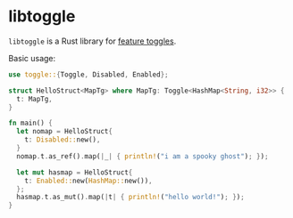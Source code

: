 # libtoggle

`libtoggle` is a Rust library for [feature toggles](http://martinfowler.com/bliki/FeatureToggle.html).

Basic usage:
```rust
use toggle::{Toggle, Disabled, Enabled};

struct HelloStruct<MapTg> where MapTg: Toggle<HashMap<String, i32>> {
  t: MapTg,
}

fn main() {
  let nomap = HelloStruct{
    t: Disabled::new(),
  }
  nomap.t.as_ref().map(|_| { println!("i am a spooky ghost"); });

  let mut hasmap = HelloStruct{
    t: Enabled::new(HashMap::new()),
  };
  hasmap.t.as_mut().map(|t| { println!("hello world!"); });
}
```
